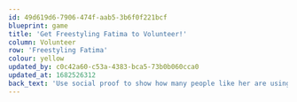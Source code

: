 ```yaml
---
id: 49d619d6-7906-474f-aab5-3b6f0f221bcf
blueprint: game
title: 'Get Freestyling Fatima to Volunteer!'
column: Volunteer
row: 'Freestyling Fatima'
colour: yellow
updated_by: c0c42a60-c53a-4383-bca5-73b0b060cca0
updated_at: 1682526312
back_text: 'Use social proof to show how many people like her are using their time to volunteer'
---
```

